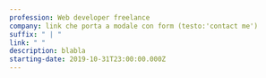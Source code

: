 ```yaml
---
profession: Web developer freelance
company: link che porta a modale con form (testo:'contact me')
suffix: " | "
link: " "
description: blabla
starting-date: 2019-10-31T23:00:00.000Z
---
```

